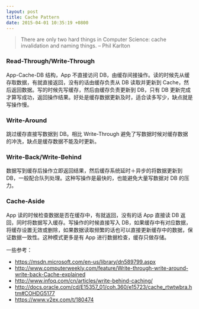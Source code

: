 ```yaml
---
layout: post
title: Cache Pattern
date: 2015-04-01 10:35:19 +0800
---
```


> There are only two hard things in Computer Science: cache invalidation and naming things. – Phil Karlton

### Read-Through/Write-Through

App-Cache-DB 结构，App 不直接访问 DB，由缓存间接操作。读的时候先从缓存取数据，有就直接返回，没有的话由缓存负责从 DB 读取并更新到 Cache，然后返回数据。写的时候先写缓存，然后由缓存负责更新到 DB，只有 DB 更新完成才算写成功，返回操作结果。好处是缓存数据更新及时，适合读多写少，缺点就是写操作慢。

### Write-Around

跳过缓存直接写数据到 DB。相比 Write-Through 避免了写数据时候对缓存数据的冲洗，缺点是缓存数据不能及时更新。

### Write-Back/Write-Behind

数据写到缓存后操作立即返回结果，然后缓存系统延时＋异步的将数据更新到 DB，一般配合队列处理。这种写操作是最快的，也能避免大量写数据对 DB 的压力。

### Cache-Aside

App 读的时候检查数据是否在缓存中，有就返回，没有的话 App 直接读 DB 返回，同时将数据写入缓存。写操作的时候直接写入 DB，如果缓存中有对应数据，将缓存设置无效或删除，如果数据读取频繁的话也可以直接更新缓存中的数据，保证数据一致性。这种模式更多是有 App 进行数据检查，缓存只做存储。

一些参考：

* https://msdn.microsoft.com/en-us/library/dn589799.aspx
* http://www.computerweekly.com/feature/Write-through-write-around-write-back-Cache-explained
* http://www.infoq.com/cn/articles/write-behind-caching/
* http://docs.oracle.com/cd/E15357_01/coh.360/e15723/cache_rtwtwbra.htm#COHDG5177
* https://www.v2ex.com/t/180474

